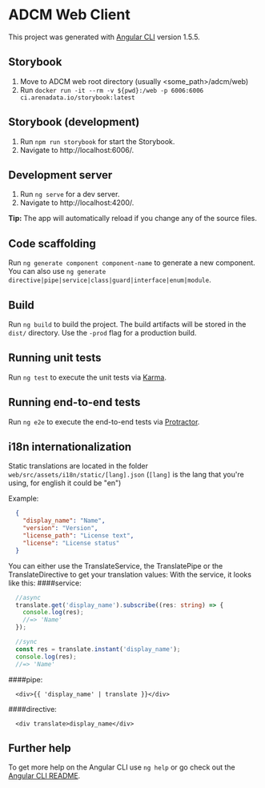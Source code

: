 # ADCM Web Client

This project was generated with [Angular CLI](https://github.com/angular/angular-cli) version 1.5.5.

## Storybook

1. Move to ADCM web root directory (usually <some_path>/adcm/web)
2. Run `docker run -it --rm -v ${pwd}:/web -p 6006:6006 ci.arenadata.io/storybook:latest`

## Storybook (development)

1. Run `npm run storybook` for start the Storybook.
2. Navigate to http://localhost:6006/.

## Development server

1. Run `ng serve` for a dev server.
2. Navigate to http://localhost:4200/.

**Tip:** The app will automatically reload if you change any of the source files.

## Code scaffolding

Run `ng generate component component-name` to generate a new component. You can also use `ng generate directive|pipe|service|class|guard|interface|enum|module`.

## Build

Run `ng build` to build the project. The build artifacts will be stored in the `dist/` directory. Use the `-prod` flag for a production build.

## Running unit tests

Run `ng test` to execute the unit tests via [Karma](https://karma-runner.github.io).

## Running end-to-end tests

Run `ng e2e` to execute the end-to-end tests via [Protractor](http://www.protractortest.org/).

## i18n internationalization
Static translations are located in the folder ```web/src/assets/i18n/static/[lang].json``` 
(```[lang]``` is the lang that you're using, for english it could be "en")

Example: 
```json
  {
    "display_name": "Name",
    "version": "Version",
    "license_path": "License text",
    "license": "License status"
  }
```

You can either use the TranslateService, the TranslatePipe or the TranslateDirective to get your translation values:
With the service, it looks like this:
####service:

```typescript
  //async
  translate.get('display_name').subscribe((res: string) => {
    console.log(res);
    //=> 'Name'
  });

  //sync
  const res = translate.instant('display_name');
  console.log(res);
  //=> 'Name'

```

####pipe:

```angular2html
  <div>{{ 'display_name' | translate }}</div>
```

####directive:
```angular2html
  <div translate>display_name</div>
```

## Further help

To get more help on the Angular CLI use `ng help` or go check out the [Angular CLI README](https://github.com/angular/angular-cli/blob/master/README.md).
